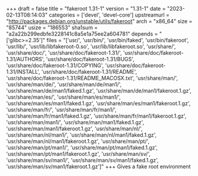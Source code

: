 +++
draft = false
title = "fakeroot 1.31-1"
version = "1.31-1"
date = "2023-02-13T08:14:03"
categories = ['devel', 'devel-core']
upstreamurl = "http://packages.debian.org/unstable/utils/fakeroot"
arch = "x86_64"
size = "85744"
usize = "186553"
sha1sum = "a2a22b299edbfe3228141c8a5e1a75ee2a604781"
depends = "['glibc>=2.35']"
files = "['usr/', 'usr/bin/', 'usr/bin/faked', 'usr/bin/fakeroot', 'usr/lib/', 'usr/lib/libfakeroot-0.so', 'usr/lib/libfakeroot.so', 'usr/share/', 'usr/share/doc/', 'usr/share/doc/fakeroot-1.31/', 'usr/share/doc/fakeroot-1.31/AUTHORS', 'usr/share/doc/fakeroot-1.31/BUGS', 'usr/share/doc/fakeroot-1.31/COPYING', 'usr/share/doc/fakeroot-1.31/INSTALL', 'usr/share/doc/fakeroot-1.31/README', 'usr/share/doc/fakeroot-1.31/README_MACOSX.txt', 'usr/share/man/', 'usr/share/man/de/', 'usr/share/man/de/man1/', 'usr/share/man/de/man1/faked.1.gz', 'usr/share/man/de/man1/fakeroot.1.gz', 'usr/share/man/es/', 'usr/share/man/es/man1/', 'usr/share/man/es/man1/faked.1.gz', 'usr/share/man/es/man1/fakeroot.1.gz', 'usr/share/man/fr/', 'usr/share/man/fr/man1/', 'usr/share/man/fr/man1/faked.1.gz', 'usr/share/man/fr/man1/fakeroot.1.gz', 'usr/share/man/man1/', 'usr/share/man/man1/faked.1.gz', 'usr/share/man/man1/fakeroot.1.gz', 'usr/share/man/nl/', 'usr/share/man/nl/man1/', 'usr/share/man/nl/man1/faked.1.gz', 'usr/share/man/nl/man1/fakeroot.1.gz', 'usr/share/man/pt/', 'usr/share/man/pt/man1/', 'usr/share/man/pt/man1/faked.1.gz', 'usr/share/man/pt/man1/fakeroot.1.gz', 'usr/share/man/sv/', 'usr/share/man/sv/man1/', 'usr/share/man/sv/man1/faked.1.gz', 'usr/share/man/sv/man1/fakeroot.1.gz']"
+++
Gives a fake root environment